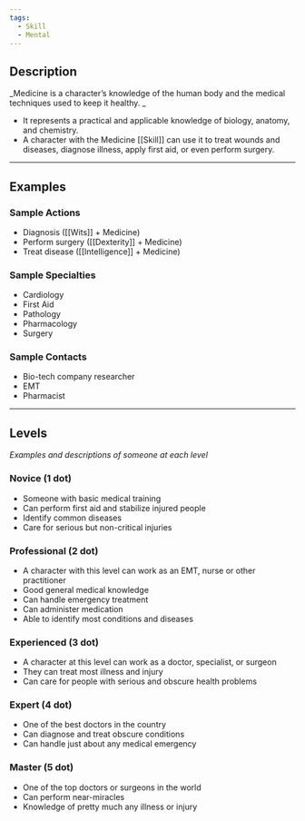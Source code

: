 ```yaml
---
tags:
  - Skill
  - Mental
---
```

## Description

_Medicine is a character’s knowledge of the human body and the medical techniques used to keep it healthy. _
- It represents a practical and applicable knowledge of biology, anatomy, and chemistry. 
- A character with the Medicine [[Skill]] can use it to treat wounds and diseases, diagnose illness, apply first aid, or even perform surgery.

---

## Examples

### Sample Actions

- Diagnosis ([[Wits]] + Medicine)
- Perform surgery ([[Dexterity]] + Medicine)
- Treat disease ([[Intelligence]] + Medicine)

### Sample Specialties

- Cardiology
- First Aid
- Pathology
- Pharmacology
- Surgery

### Sample Contacts

- Bio-tech company researcher
- EMT
- Pharmacist

---

## Levels

_Examples and descriptions of someone at each level_

### Novice (1 dot)

- Someone with basic medical training
- Can perform first aid and stabilize injured people
- Identify common diseases
- Care for serious but non-critical injuries

### Professional (2 dot)

- A character with this level can work as an EMT, nurse or other practitioner
- Good general medical knowledge
- Can handle emergency treatment
- Can administer medication
- Able to identify most conditions and diseases

### Experienced (3 dot)

- A character at this level can work as a doctor, specialist, or surgeon
- They can treat most illness and injury
- Can care for people with serious and obscure health problems

### Expert (4 dot)

- One of the best doctors in the country
- Can diagnose and treat obscure conditions
- Can handle just about any medical emergency

### Master (5 dot)

- One of the top doctors or surgeons in the world
- Can perform near-miracles
- Knowledge of pretty much any illness or injury
